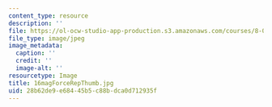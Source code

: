 ```yaml
---
content_type: resource
description: ''
file: https://ol-ocw-studio-app-production.s3.amazonaws.com/courses/8-02t-electricity-and-magnetism-spring-2005/28b62de9e68445b5c88bdca0d712935f_16magForceRepThumb.jpg
file_type: image/jpeg
image_metadata:
  caption: ''
  credit: ''
  image-alt: ''
resourcetype: Image
title: 16magForceRepThumb.jpg
uid: 28b62de9-e684-45b5-c88b-dca0d712935f
---
```

